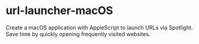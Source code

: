 # url-launcher-macOS
 Create a macOS application with AppleScript to launch URLs via Spotlight. Save time by quickly opening frequently visited websites.
